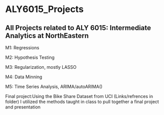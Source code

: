 # ALY6015_Projects

## All Projects related to ALY 6015: Intermediate Analytics at NorthEastern

M1: Regressions

M2: Hypothesis Testing

M3: Regularization, mostly LASSO

M4: Data Minning

M5: Time Series Analysis, ARIMA/autoARIMA()

Final project:Using the Bike Share Dataset from  UCI (Links/refrences in folder) I utilized the methods taught in class to pull together a final project and presentation
